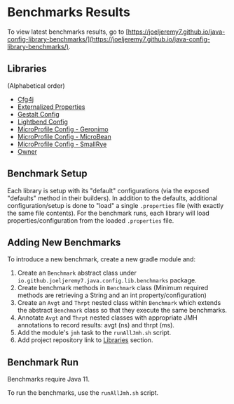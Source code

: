 # Benchmarks Results

To view latest benchmarks results, go to [https://joeljeremy7.github.io/java-config-library-benchmarks/](https://joeljeremy7.github.io/java-config-library-benchmarks/).

## Libraries

(Alphabetical order)

- [Cfg4j](https://github.com/cfg4j/cfg4j)
- [Externalized Properties](https://github.com/joeljeremy7/externalized-properties)
- [Gestalt Config](https://github.com/gestalt-config/gestalt)
- [Lightbend Config](https://github.com/lightbend/config)
- [MicroProfile Config - Geronimo](https://github.com/apache/geronimo-config)
- [MicroProfile Config - MicroBean](https://github.com/microbean/microbean-microprofile-config)
- [MicroProfile Config - SmallRye](https://github.com/smallrye/smallrye-config)
- [Owner](https://github.com/matteobaccan/owner)

## Benchmark Setup

Each library is setup with its "default" configurations (via the exposed "defaults" method in their builders). In addition to the defaults, additional configuration/setup is done to "load" a single `.properties` file (with exactly the same file contents). For the benchmark runs, each library will load properties/configuration from the loaded `.properties` file.

## Adding New Benchmarks

To introduce a new benchmark, create a new gradle module and:

1. Create an `Benchmark` abstract class under `io.github.joeljeremy7.java.config.lib.benchmarks` package.
2. Create benchmark methods in `Benchmark` class (Minimum required methods are retrieving a String and an int property/configuration)
3. Create an `Avgt` and `Thrpt` nested class within `Benchmark` which extends the abstract `Benchmark` class so that they execute the same benchmarks.
4. Annotate `Avgt` and `Thrpt` nested classes with appropriate JMH annotations to record results: avgt (ns) and thrpt (ms).
5. Add the module's `jmh` task to the `runAllJmh.sh` script.
6. Add project repository link to [Libraries](#libraries) section.

## Benchmark Run

Benchmarks require Java 11.

To run the benchmarks, use the `runAllJmh.sh` script.
